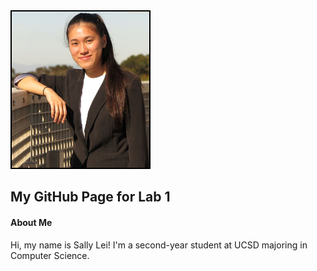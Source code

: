 <img src="me.JPG" alt="Pic of Me" style="width:220px; height:250px; border:2px solid #000"/>

## My GitHub Page for Lab 1
#### About Me
Hi, my name is Sally Lei! I'm a second-year student at UCSD majoring in Computer Science. 


